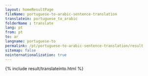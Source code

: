 ```yaml
---
layout: homeResultPage
fileName: portuguese-to-arabic-sentence-translation
translatein: portuguese_to_arabic
folderName : translate
lang: pt
from: pt
to: ar
langname: portuguese-to
permalink: /pt/portuguese-to-arabic-sentence-translation/result
sitemap: false
nointernationalization: true
---
```

{% include result/translateinto.html %}

<script src="/js/result/translation.js" data-foldername="{{page.folderName}}" data-lang="{{page.lang}}"></script>
